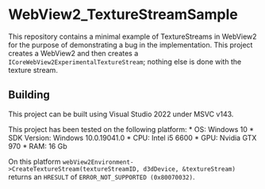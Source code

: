 # WebView2_TextureStreamSample
This repository contains a minimal example of TextureStreams in WebView2 for the purpose of demonstrating a bug in the implementation.
This project creates a WebView2 and then creates a `ICoreWebView2ExperimentalTextureStream`; nothing else is done with the texture stream.

## Building
This project can be built using Visual Studio 2022 under MSVC v143.

This project has been tested on the following platform:
	* OS: Windows 10
	* SDK Version: Windows 10.0.19041.0
	* CPU: Intel i5 6600
	* GPU: Nvidia GTX 970
	* RAM: 16 Gb

On this platform `webView2Environment->CreateTextureStream(textureStreamID, d3dDevice, &textureStream)` returns an `HRESULT` of `ERROR_NOT_SUPPORTED (0x80070032)`.
